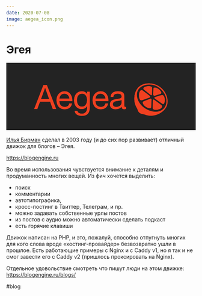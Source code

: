 ```yaml
---
date: 2020-07-08
image: aegea_icon.png
---
```


# Эгея

![Эгея промо](aegea.png "Эгея промо")

[Илья Бирман](https://ilyabirman.ru) сделал в 2003 году (и до сих пор развивает) отличный движок для блогов – Эгея.

https://blogengine.ru

Во время использования чувствуется внимание к деталям и продуманность многих вещей.
Из фич хочется выделить:

- поиск
- комментарии
- автотипографика,
- кросс-постинг в Твиттер, Телеграм, и пр.
- можно задавать собственные урлы постов
- из постов с аудио можно автоматически сделать подкаст
- есть горячие клавиши

Движок написан на PHP, и это, пожалуй, способно отпугнуть многих для кого слова вроде «хостинг-провайдер» безвозвратно ушли в прошлое.
Есть работающие примеры с Nginx и с Caddy v1, но я так и не смог завести его с Caddy v2 (пришлось проксировать на Nginx).

Отдельное удовольствие смотреть что пишут люди на этом движке:
https://blogengine.ru/blogs/

#blog

